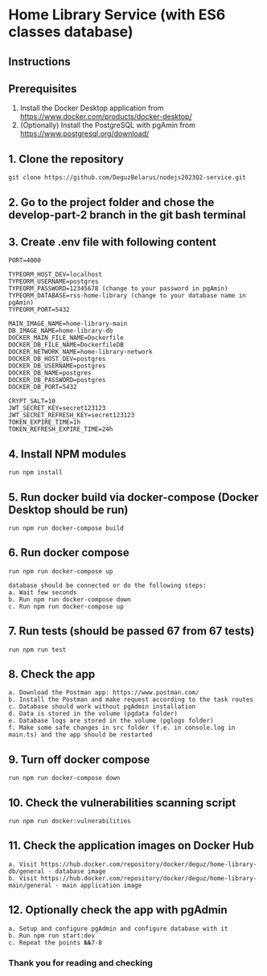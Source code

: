 # Home Library Service (with ES6 classes database)

## Instructions

## Prerequisites

1. Install the Docker Desktop application from <https://www.docker.com/products/docker-desktop/>
2. (Optionally) Install the PostgreSQL with pgAmin from <https://www.postgresql.org/download/>

## 1. Clone the repository

```plaintext
git clone https://github.com/DeguzBelarus/nodejs2023Q2-service.git
```

## 2. Go to the project folder and chose the develop-part-2 branch in the git bash terminal

## 3. Create .env file with following content

```plaintext
PORT=4000

TYPEORM_HOST_DEV=localhost
TYPEORM_USERNAME=postgres
TYPEORM_PASSWORD=12345678 (change to your password in pgAmin)
TYPEORM_DATABASE=rss-home-library (change to your database name in pgAmin)
TYPEORM_PORT=5432

MAIN_IMAGE_NAME=home-library-main
DB_IMAGE_NAME=home-library-db
DOCKER_MAIN_FILE_NAME=Dockerfile
DOCKER_DB_FILE_NAME=DockerfileDB
DOCKER_NETWORK_NAME=home-library-network
DOCKER_DB_HOST_DEV=postgres
DOCKER_DB_USERNAME=postgres
DOCKER_DB_NAME=postgres
DOCKER_DB_PASSWORD=postgres
DOCKER_DB_PORT=5432

CRYPT_SALT=10
JWT_SECRET_KEY=secret123123
JWT_SECRET_REFRESH_KEY=secret123123
TOKEN_EXPIRE_TIME=1h
TOKEN_REFRESH_EXPIRE_TIME=24h

```

## 4. Install NPM modules

```plaintext
run npm install
```

## 5. Run docker build via docker-compose (Docker Desktop should be run)

```plaintext
run npm run docker-compose build
```

## 6. Run docker compose

```plaintext
run npm run docker-compose up

database should be connected or do the following steps:
a. Wait few seconds
b. Run npm run docker-compose down
c. Run npm run docker-compose up
```

## 7. Run tests (should be passed 67 from 67 tests)

```plaintext
run npm run test
```

## 8. Check the app

```plaintext
a. Download the Postman app: https://www.postman.com/
b. Install the Postman and make request according to the task routes
c. Database should work without pgAdmin installation
d. Data is stored in the volume (pgdata folder)
e. Database logs are stored in the volume (pglogs folder)
f. Make some safe changes in src folder (f.e. in console.log in main.ts) and the app should be restarted
```

## 9. Turn off docker compose

```plaintext
run npm run docker-compose down
```

## 10. Check the vulnerabilities scanning script

```plaintext
run npm run docker:vulnerabilities
```

## 11. Check the application images on Docker Hub

```plaintext
a. Visit https://hub.docker.com/repository/docker/deguz/home-library-db/general - database image
b. Visit https://hub.docker.com/repository/docker/deguz/home-library-main/general - main application image
```

## 12. Optionally check the app with pgAdmin

```plaintext
a. Setup and configure pgAdmin and configure database with it
b. Run npm run start:dev
c. Repeat the points №№7-8
```

### Thank you for reading and checking
